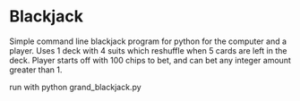 Blackjack
=========

Simple command line blackjack program for python for the computer and a player.
Uses 1 deck with 4 suits which reshuffle when 5 cards are left in the deck.
Player starts off with 100 chips to bet, and can bet any integer amount greater than 1. 

run with python grand_blackjack.py
